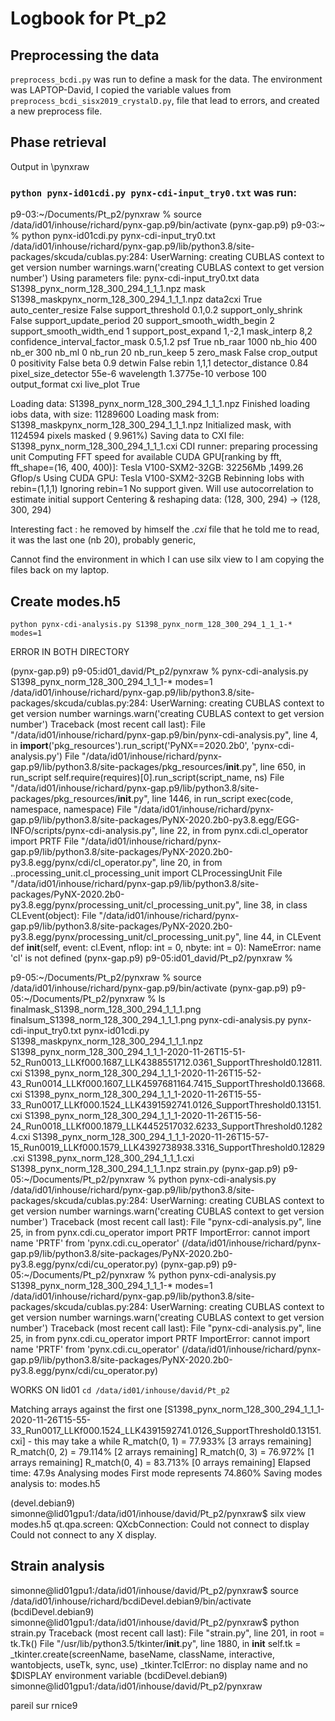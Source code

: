 # Logbook for Pt_p2

## Preprocessing the data

`preprocess_bcdi.py` was run to define a mask for the data. The environment was LAPTOP-David, I copied the variable values from `preprocess_bcdi_sisx2019_crystalD.py`, file that lead to errors, and created a new preprocess file.

## Phase retrieval

 Output in \pynxraw

### `python pynx-id01cdi.py pynx-cdi-input_try0.txt` was run:

 p9-03:~/Documents/Pt_p2/pynxraw % source /data/id01/inhouse/richard/pynx-gap.p9/bin/activate
(pynx-gap.p9) p9-03:~ % python pynx-id01cdi.py pynx-cdi-input_try0.txt 
/data/id01/inhouse/richard/pynx-gap.p9/lib/python3.8/site-packages/skcuda/cublas.py:284: UserWarning: creating CUBLAS context to get version number
  warnings.warn('creating CUBLAS context to get version number')
Using parameters file:  pynx-cdi-input_try0.txt
data S1398_pynx_norm_128_300_294_1_1_1.npz
mask S1398_maskpynx_norm_128_300_294_1_1_1.npz
data2cxi True
auto_center_resize False
support_threshold 0.1,0.2
support_only_shrink False
support_update_period 20
support_smooth_width_begin 2
support_smooth_width_end 1
support_post_expand 1,-2,1
mask_interp 8,2
confidence_interval_factor_mask 0.5,1.2
psf True
nb_raar 1000
nb_hio 400
nb_er 300
nb_ml 0
nb_run 20
nb_run_keep 5
zero_mask False
crop_output 0
positivity False
beta 0.9
detwin False
rebin 1,1,1
detector_distance 0.84
pixel_size_detector 55e-6
wavelength 1.3775e-10
verbose 100
output_format cxi
live_plot True

Loading data:  S1398_pynx_norm_128_300_294_1_1_1.npz
Finished loading iobs data, with size: 11289600
Loading mask from:  S1398_maskpynx_norm_128_300_294_1_1_1.npz
Initialized mask, with 1124594 pixels masked ( 9.961%)
Saving data to CXI file:  S1398_pynx_norm_128_300_294_1_1_1.cxi
CDI runner: preparing processing unit
Computing FFT speed for available CUDA GPU[ranking by fft, fft_shape=(16, 400, 400)]:
                                        Tesla V100-SXM2-32GB: 32256Mb ,1499.26 Gflop/s
Using CUDA GPU: Tesla V100-SXM2-32GB
Rebinning Iobs with rebin=(1,1,1)
Ignoring rebin=1
No support given. Will use autocorrelation to estimate initial support
Centering & reshaping data: (128, 300, 294) -> (128, 300, 294)



Interesting fact : he removed by himself the *.cxi* file that he told me to read, it was the last one (nb 20), probably generic,

Cannot find the environment in which I can use silx view to I am copying the files back on my laptop.

## Create modes.h5
`python pynx-cdi-analysis.py S1398_pynx_norm_128_300_294_1_1_1-* modes=1`

ERROR IN BOTH DIRECTORY

(pynx-gap.p9) p9-05:id01_david/Pt_p2/pynxraw % pynx-cdi-analysis.py S1398_pynx_norm_128_300_294_1_1_1-* modes=1
/data/id01/inhouse/richard/pynx-gap.p9/lib/python3.8/site-packages/skcuda/cublas.py:284: UserWarning: creating CUBLAS context to get version number
  warnings.warn('creating CUBLAS context to get version number')
Traceback (most recent call last):
  File "/data/id01/inhouse/richard/pynx-gap.p9/bin/pynx-cdi-analysis.py", line 4, in <module>
    __import__('pkg_resources').run_script('PyNX==2020.2b0', 'pynx-cdi-analysis.py')
  File "/data/id01/inhouse/richard/pynx-gap.p9/lib/python3.8/site-packages/pkg_resources/__init__.py", line 650, in run_script
    self.require(requires)[0].run_script(script_name, ns)
  File "/data/id01/inhouse/richard/pynx-gap.p9/lib/python3.8/site-packages/pkg_resources/__init__.py", line 1446, in run_script
    exec(code, namespace, namespace)
  File "/data/id01/inhouse/richard/pynx-gap.p9/lib/python3.8/site-packages/PyNX-2020.2b0-py3.8.egg/EGG-INFO/scripts/pynx-cdi-analysis.py", line 22, in <module>
    from pynx.cdi.cl_operator import PRTF
  File "/data/id01/inhouse/richard/pynx-gap.p9/lib/python3.8/site-packages/PyNX-2020.2b0-py3.8.egg/pynx/cdi/cl_operator.py", line 20, in <module>
    from ..processing_unit.cl_processing_unit import CLProcessingUnit
  File "/data/id01/inhouse/richard/pynx-gap.p9/lib/python3.8/site-packages/PyNX-2020.2b0-py3.8.egg/pynx/processing_unit/cl_processing_unit.py", line 38, in <module>
    class CLEvent(object):
  File "/data/id01/inhouse/richard/pynx-gap.p9/lib/python3.8/site-packages/PyNX-2020.2b0-py3.8.egg/pynx/processing_unit/cl_processing_unit.py", line 44, in CLEvent
    def __init__(self, event: cl.Event, nflop: int = 0, nbyte: int = 0):
NameError: name 'cl' is not defined
(pynx-gap.p9) p9-05:id01_david/Pt_p2/pynxraw % 


p9-05:~/Documents/Pt_p2/pynxraw % source /data/id01/inhouse/richard/pynx-gap.p9/bin/activate
(pynx-gap.p9) p9-05:~/Documents/Pt_p2/pynxraw % ls
finalmask_S1398_norm_128_300_294_1_1_1.png
finalsum_S1398_norm_128_300_294_1_1_1.png
pynx-cdi-analysis.py
pynx-cdi-input_try0.txt
pynx-id01cdi.py
S1398_maskpynx_norm_128_300_294_1_1_1.npz
S1398_pynx_norm_128_300_294_1_1_1-2020-11-26T15-51-52_Run0013_LLKf000.1687_LLK4388551712.0361_SupportThreshold0.12811.cxi
S1398_pynx_norm_128_300_294_1_1_1-2020-11-26T15-52-43_Run0014_LLKf000.1607_LLK4597681164.7415_SupportThreshold0.13668.cxi
S1398_pynx_norm_128_300_294_1_1_1-2020-11-26T15-55-33_Run0017_LLKf000.1524_LLK4391592741.0126_SupportThreshold0.13151.cxi
S1398_pynx_norm_128_300_294_1_1_1-2020-11-26T15-56-24_Run0018_LLKf000.1879_LLK4452517032.6233_SupportThreshold0.12824.cxi
S1398_pynx_norm_128_300_294_1_1_1-2020-11-26T15-57-15_Run0019_LLKf000.1579_LLK4392738938.3316_SupportThreshold0.12829.cxi
S1398_pynx_norm_128_300_294_1_1_1.cxi
S1398_pynx_norm_128_300_294_1_1_1.npz
strain.py
(pynx-gap.p9) p9-05:~/Documents/Pt_p2/pynxraw % python pynx-cdi-analysis.py 
/data/id01/inhouse/richard/pynx-gap.p9/lib/python3.8/site-packages/skcuda/cublas.py:284: UserWarning: creating CUBLAS context to get version number
  warnings.warn('creating CUBLAS context to get version number')
Traceback (most recent call last):
  File "pynx-cdi-analysis.py", line 25, in <module>
    from pynx.cdi.cu_operator import PRTF
ImportError: cannot import name 'PRTF' from 'pynx.cdi.cu_operator' (/data/id01/inhouse/richard/pynx-gap.p9/lib/python3.8/site-packages/PyNX-2020.2b0-py3.8.egg/pynx/cdi/cu_operator.py)
(pynx-gap.p9) p9-05:~/Documents/Pt_p2/pynxraw % python pynx-cdi-analysis.py S1398_pynx_norm_128_300_294_1_1_1-* modes=1
/data/id01/inhouse/richard/pynx-gap.p9/lib/python3.8/site-packages/skcuda/cublas.py:284: UserWarning: creating CUBLAS context to get version number
  warnings.warn('creating CUBLAS context to get version number')
Traceback (most recent call last):
  File "pynx-cdi-analysis.py", line 25, in <module>
    from pynx.cdi.cu_operator import PRTF
ImportError: cannot import name 'PRTF' from 'pynx.cdi.cu_operator' (/data/id01/inhouse/richard/pynx-gap.p9/lib/python3.8/site-packages/PyNX-2020.2b0-py3.8.egg/pynx/cdi/cu_operator.py)

WORKS ON lid01
`cd /data/id01/inhouse/david/Pt_p2`

Matching arrays against the first one [S1398_pynx_norm_128_300_294_1_1_1-2020-11-26T15-55-33_Run0017_LLKf000.1524_LLK4391592741.0126_SupportThreshold0.13151.cxi] - this may take a while
R_match(0, 1) = 77.933% [3 arrays remaining]
R_match(0, 2) = 79.114% [2 arrays remaining]
R_match(0, 3) = 76.972% [1 arrays remaining]
R_match(0, 4) = 83.713% [0 arrays remaining]
Elapsed time:   47.9s
Analysing modes
First mode represents 74.860%
Saving modes analysis to: modes.h5

(devel.debian9) simonne@lid01gpu1:/data/id01/inhouse/david/Pt_p2/pynxraw$ silx view modes.h5 
qt.qpa.screen: QXcbConnection: Could not connect to display 
Could not connect to any X display.

## Strain analysis

simonne@lid01gpu1:/data/id01/inhouse/david/Pt_p2/pynxraw$ source /data/id01/inhouse/richard/bcdiDevel.debian9/bin/activate
(bcdiDevel.debian9) simonne@lid01gpu1:/data/id01/inhouse/david/Pt_p2/pynxraw$ python strain.py 
Traceback (most recent call last):
  File "strain.py", line 201, in <module>
    root = tk.Tk()
  File "/usr/lib/python3.5/tkinter/__init__.py", line 1880, in __init__
    self.tk = _tkinter.create(screenName, baseName, className, interactive, wantobjects, useTk, sync, use)
_tkinter.TclError: no display name and no $DISPLAY environment variable
(bcdiDevel.debian9) simonne@lid01gpu1:/data/id01/inhouse/david/Pt_p2/pynxraw

pareil sur rnice9